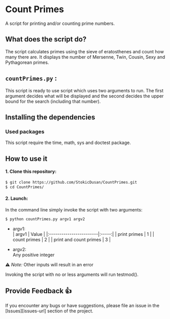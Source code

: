 # Count Primes

A script for printing and/or counting prime numbers.

## What does the script do?
The script calculates primes using the sieve of eratosthenes and count how many there are. 
It displays the number of Mersenne, Twin, Cousin, Sexy and Pythagorean primes.

## `countPrimes.py` :
This script is ready to use script which uses two arguments to run. The first argument decides what will be displayed and the second decides the upper bound for the search (including that number).


## Installing the dependencies

### Used packages
This script require the time, math, sys and doctest package.

## How to use it
#### 1. Clone this repository:
```bash
$ git clone https://github.com/StokicDusan/CountPrimes.git
$ cd CountPrimes/
```
#### 2. Launch:
In the command line simply invoke the script with two arguments:
```bash
$ python countPrimes.py argv1 argv2
```
* argv1:  
    | argv1                   | Value |
    |:------------------------|:-----:|
    | print primes               | 1 |
    | count primes               | 2 |
    | print and count primes     | 3 |

* argv2:  
Any positive integer  

:warning: *Note:* Other inputs will result in an error

Invoking the script with no or less arguments will run testmod().

## Provide Feedback 👍

If you encounter any bugs or have suggestions, please file an issue in the
[Issues][issues-url]
section of the project.
